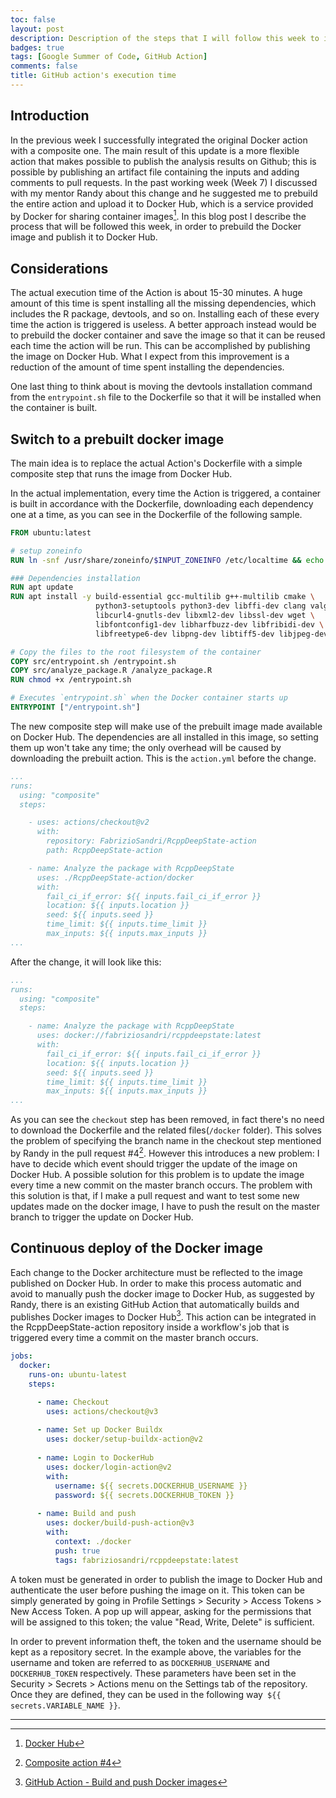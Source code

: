 ```yaml
---
toc: false
layout: post
description: Description of the steps that I will follow this week to improve the GitHub action's execution time
badges: true
tags: [Google Summer of Code, GitHub Action]
comments: false
title: GitHub action's execution time
---
```


## Introduction
In the previous week I successfully integrated the original Docker action with a composite one. The main result of this update is a more flexible action that makes possible to publish the analysis results on Github; this is possible by publishing an artifact file containing the inputs and adding comments to pull requests. In the past working week (Week 7) I discussed with my mentor Randy about this change and he suggested me to prebuild the entire action and upload it to Docker Hub, which is a service provided by Docker for sharing container images[^1]. In this blog post I describe the process that will be followed this week, in order to prebuild the Docker image and publish it to Docker Hub.

## Considerations
The actual execution time of the Action is about 15-30 minutes. A huge amount of this time is spent installing all the missing dependencies, which includes the R package, devtools, and so on. Installing each of these every time the action is triggered is useless. A better approach instead would be to prebuild the docker container and save the image so that it can be reused each time the action will be run. This can be accomplished by publishing the image on Docker Hub. What I expect from this improvement is a reduction of the amount of time spent installing the dependencies.

One last thing to think about is moving the devtools installation command from the `entrypoint.sh` file to the Dockerfile so that it will be installed when the container is built. 

## Switch to a prebuilt docker image
The main idea is to replace the actual Action's Dockerfile with a simple composite step that runs the image from Docker Hub. 

In the actual implementation, every time the Action is triggered, a container is built in accordance with the Dockerfile, downloading each dependency one at a time, as you can see in the Dockerfile of the following sample. 
```dockerfile
FROM ubuntu:latest

# setup zoneinfo
RUN ln -snf /usr/share/zoneinfo/$INPUT_ZONEINFO /etc/localtime && echo $INPUT_ZONEINFO > /etc/timezone

### Dependencies installation
RUN apt update
RUN apt install -y build-essential gcc-multilib g++-multilib cmake \
                   python3-setuptools python3-dev libffi-dev clang valgrind \
                   libcurl4-gnutls-dev libxml2-dev libssl-dev wget \
                   libfontconfig1-dev libharfbuzz-dev libfribidi-dev \
                   libfreetype6-dev libpng-dev libtiff5-dev libjpeg-dev r-base

# Copy the files to the root filesystem of the container
COPY src/entrypoint.sh /entrypoint.sh
COPY src/analyze_package.R /analyze_package.R
RUN chmod +x /entrypoint.sh

# Executes `entrypoint.sh` when the Docker container starts up
ENTRYPOINT ["/entrypoint.sh"]
```

The new composite step will make use of the prebuilt image made available on Docker Hub. The dependencies are all installed in this image, so setting them up won't take any time; the only overhead will be caused by downloading the prebuilt action. This is the `action.yml` before the change.

```yaml
...
runs:
  using: "composite"
  steps:

    - uses: actions/checkout@v2 
      with:
        repository: FabrizioSandri/RcppDeepState-action
        path: RcppDeepState-action

    - name: Analyze the package with RcppDeepState 
      uses: ./RcppDeepState-action/docker
      with:
        fail_ci_if_error: ${{ inputs.fail_ci_if_error }}
        location: ${{ inputs.location }}
        seed: ${{ inputs.seed }}
        time_limit: ${{ inputs.time_limit }}
        max_inputs: ${{ inputs.max_inputs }}
...
```

After the change, it will look like this:

```yaml
...
runs:
  using: "composite"
  steps:

    - name: Analyze the package with RcppDeepState 
      uses: docker://fabriziosandri/rcppdeepstate:latest
      with:
        fail_ci_if_error: ${{ inputs.fail_ci_if_error }}
        location: ${{ inputs.location }}
        seed: ${{ inputs.seed }}
        time_limit: ${{ inputs.time_limit }}
        max_inputs: ${{ inputs.max_inputs }}
...
```
As you can see the `checkout` step has been removed, in fact there's no need to download the Dockerfile and the related files(`/docker` folder). This solves the problem of specifying the branch name in the checkout step mentioned by Randy in the pull request #4[^3]. However this introduces a new problem: I have to decide which event should trigger the update of the image on Docker Hub. A possible solution for this problem is to update the image every time a new commit on the master branch occurs. The problem with this solution is that, if I make a pull request and want to test some new updates made on the docker image, I have to push the result on the master branch to trigger the update on Docker Hub. 


## Continuous deploy of the Docker image
Each change to the Docker architecture must be reflected to the image published on Docker Hub. In order to make this process automatic and avoid to manually push the docker image to Docker Hub, as suggested by Randy, there is an existing GitHub Action that automatically builds and publishes Docker images to Docker Hub[^2]. This action can be integrated in the RcppDeepState-action repository inside a workflow's job that is triggered every time a commit on the master branch occurs. 

```yaml
jobs:
  docker:
    runs-on: ubuntu-latest
    steps:

      - name: Checkout
        uses: actions/checkout@v3
      
      - name: Set up Docker Buildx
        uses: docker/setup-buildx-action@v2
      
      - name: Login to DockerHub
        uses: docker/login-action@v2
        with:
          username: ${{ secrets.DOCKERHUB_USERNAME }}
          password: ${{ secrets.DOCKERHUB_TOKEN }}
    
      - name: Build and push
        uses: docker/build-push-action@v3
        with:
          context: ./docker
          push: true
          tags: fabriziosandri/rcppdeepstate:latest
```

A token must be generated in order to publish the image to Docker Hub and authenticate the user before pushing the image on it. This token can be simply generated by going in Profile Settings > Security > Access Tokens > New Access Token. A pop up will appear, asking for the permissions that will be assigned to this token; the value "Read, Write, Delete" is sufficient. 

In order to prevent information theft, the token and the username should be kept as a repository secret. In the example above, the variables for the username and token are referred to as `DOCKERHUB_USERNAME` and `DOCKERHUB_TOKEN` respectively. These parameters have been set in the Security > Secrets > Actions menu on the Settings tab of the repository.
Once they are defined, they can be used in the following way` ${{ secrets.VARIABLE_NAME }}`.

<hr />

[^1]: [Docker Hub](https://hub.docker.com/)
[^2]: [GitHub Action - Build and push Docker images](https://github.com/marketplace/actions/build-and-push-docker-images)
[^3]: [Composite action #4](https://github.com/FabrizioSandri/RcppDeepState-action/pull/4#issuecomment-1183670955)